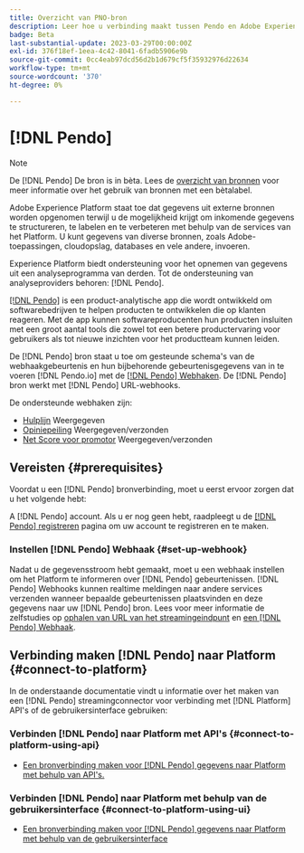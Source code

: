 ```yaml
---
title: Overzicht van PNO-bron
description: Leer hoe u verbinding maakt tussen Pendo en Adobe Experience Platform met behulp van API's of de gebruikersinterface met behulp van webhaken
badge: Beta
last-substantial-update: 2023-03-29T00:00:00Z
exl-id: 376f18ef-1eea-4c42-8041-6fadb5906e9b
source-git-commit: 0cc4eab97dcd56d2b1d679cf5f35932976d22634
workflow-type: tm+mt
source-wordcount: '370'
ht-degree: 0%

---
```


# [!DNL Pendo]

>[!NOTE]
>
>De [!DNL Pendo] De bron is in bèta. Lees de [overzicht van bronnen](../../home.md#terms-and-conditions) voor meer informatie over het gebruik van bronnen met een bètalabel.

Adobe Experience Platform staat toe dat gegevens uit externe bronnen worden opgenomen terwijl u de mogelijkheid krijgt om inkomende gegevens te structureren, te labelen en te verbeteren met behulp van de services van het Platform. U kunt gegevens van diverse bronnen, zoals Adobe-toepassingen, cloudopslag, databases en vele andere, invoeren.

Experience Platform biedt ondersteuning voor het opnemen van gegevens uit een analyseprogramma van derden. Tot de ondersteuning van analyseproviders behoren: [!DNL Pendo].

[[!DNL Pendo]](https://pendo.io/) is een product-analytische app die wordt ontwikkeld om softwarebedrijven te helpen producten te ontwikkelen die op klanten reageren. Met de app kunnen softwareproducenten hun producten insluiten met een groot aantal tools die zowel tot een betere productervaring voor gebruikers als tot nieuwe inzichten voor het productteam kunnen leiden.

De [!DNL Pendo] bron staat u toe om gesteunde schema&#39;s van de webhaakgebeurtenis en hun bijbehorende gebeurtenisgegevens van in te voeren [!DNL Pendo.io] met de [[!DNL Pendo] Webhaken](https://support.pendo.io/hc/en-us/articles/360032285012-Webhooks). De [!DNL Pendo] bron werkt met [!DNL Pendo] URL-webhooks.

De ondersteunde webhaken zijn:

* [Hulplijn](https://support.pendo.io/hc/en-us/articles/8146679315867-Creating-a-Guide) Weergegeven
* [Opiniepeiling](https://support.pendo.io/hc/en-us/articles/360031867152-Polls-Classic-) Weergegeven/verzonden
* [Net Score voor promotor](https://support.pendo.io/hc/en-us/articles/360033527151-Set-up-an-NPS-Survey) Weergegeven/verzonden

## Vereisten {#prerequisites}

Voordat u een [!DNL Pendo] bronverbinding, moet u eerst ervoor zorgen dat u het volgende hebt:

A [!DNL Pendo] account. Als u er nog geen hebt, raadpleegt u de [[!DNL Pendo] registreren](https://app.pendo.io/register) pagina om uw account te registreren en te maken.

### Instellen [!DNL Pendo] Webhaak {#set-up-webhook}

Nadat u de gegevensstroom hebt gemaakt, moet u een webhaak instellen om het Platform te informeren over [!DNL Pendo] gebeurtenissen. [!DNL Pendo] Webhooks kunnen realtime meldingen naar andere services verzenden wanneer bepaalde gebeurtenissen plaatsvinden en deze gegevens naar uw [!DNL Pendo] bron. Lees voor meer informatie de zelfstudies op [ophalen van URL van het streamingeindpunt](../../tutorials/ui/create/analytics/pendo-webhook.md#get-streaming-endpoint) en [een [!DNL Pendo] Webhaak](../../tutorials/ui/create/analytics/pendo-webhook.md#set-up-webhook).

## Verbinding maken [!DNL Pendo] naar Platform {#connect-to-platform}

In de onderstaande documentatie vindt u informatie over het maken van een [!DNL Pendo] streamingconnector voor verbinding met [!DNL Platform] API&#39;s of de gebruikersinterface gebruiken:

### Verbinden [!DNL Pendo] naar Platform met API&#39;s {#connect-to-platform-using-api}

* [Een bronverbinding maken voor [!DNL Pendo] gegevens naar Platform met behulp van API&#39;s.](../../tutorials/api/create/analytics/pendo-webhook.md)

### Verbinden [!DNL Pendo] naar Platform met behulp van de gebruikersinterface {#connect-to-platform-using-ui}

* [Een bronverbinding maken voor [!DNL Pendo] gegevens naar Platform met behulp van de gebruikersinterface](../../tutorials/ui/create/analytics/pendo-webhook.md)
